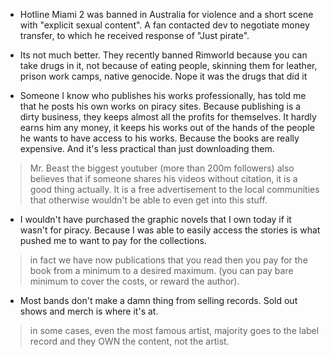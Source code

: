 - Hotline Miami 2 was banned in Australia for violence and a short scene with "explicit sexual content". A fan contacted dev to negotiate money transfer, to which he received response of "Just pirate".

- Its not much better. They recently banned Rimworld because you can take drugs in it, not because of eating people, skinning them for leather, prison work camps, native genocide. Nope it was the drugs that did it

- Someone I know who publishes his works professionally, has told me that he posts his own works on piracy sites. Because publishing is a dirty business, they keeps almost all the profits for themselves. It hardly earns him any money, it keeps his works out of the hands of the people he wants to have access to his works. Because the books are really expensive. And it's less practical than just downloading them.

> Mr. Beast the biggest youtuber (more than 200m followers) also believes that if someone shares his videos without citation, it is a good thing actually. It is a free advertisement to the local communities that otherwise wouldn't be able to even get into this stuff.

- I wouldn't have purchased the graphic novels that I own today if it wasn't for piracy. Because I was able to easily access the stories is what pushed me to want to pay for the collections.

> in fact we have now publications that you read then you pay for the book from a minimum to a desired maximum. (you can pay bare minimum to cover the costs, or reward the author).

- Most bands don't make a damn thing from selling records. Sold out shows and merch is where it's at.

> in some cases, even the most famous artist, majority goes to the label record and they OWN the content, not the artist.
